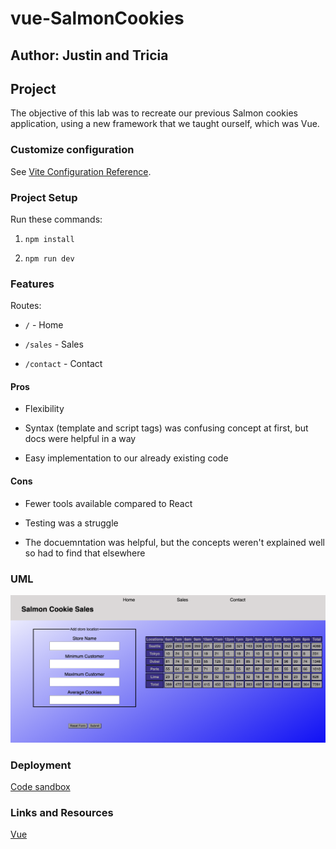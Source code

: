 # vue-SalmonCookies

## Author: Justin and Tricia

## Project

The objective of this lab was to recreate our previous Salmon cookies application, using a new framework that we taught ourself, which was Vue.

### Customize configuration

See [Vite Configuration Reference](https://vitejs.dev/config/).

### Project Setup

Run these commands:

1. `npm install`

2. `npm run dev`

### Features

Routes:

- `/` - Home

- `/sales` - Sales

- `/contact` - Contact

#### Pros

- Flexibility

- Syntax (template and script tags) was confusing concept at first, but docs were helpful in a way

- Easy implementation to our already existing code

#### Cons

- Fewer tools available compared to React

- Testing was a struggle

- The docuemntation was helpful, but the concepts weren't explained well so had to find that elsewhere

### UML

![UML - Salmon Cookies](src/assets/UML-Salmon-cookies.png)

### Deployment

[Code sandbox](https://jqpn3f-5173.csb.app/)

### Links and Resources

[Vue](https://vuejs.org/guide/introduction.html)
